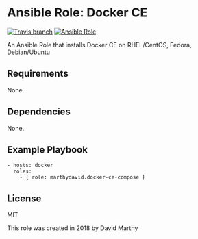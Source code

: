 # Ansible Role: Docker CE
[![Travis branch](https://img.shield.io/travis/marthydavid/docker-ce-compose-role/master.svg)](https://travis-ci.org/marthydavid/docker-ce-compose-role) [![Ansible Role](https://img.shields.io/ansible/role/23631.svg)](https://galaxy.ansible.com/marthydavid/docker-ce-compose)

An Ansible Role that installs Docker CE on RHEL/CentOS, Fedora, Debian/Ubuntu

## Requirements

None.

## Dependencies

None.

## Example Playbook
    - hosts: docker
      roles:
        - { role: marthydavid.docker-ce-compose }

## License

MIT

This role was created in 2018 by David Marthy



